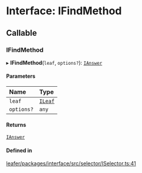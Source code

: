 # Interface: IFindMethod

## Callable

### IFindMethod

▸ **IFindMethod**(`leaf`, `options?`): [`IAnswer`](../modules.md#ianswer)

#### Parameters

| Name | Type |
| :------ | :------ |
| `leaf` | [`ILeaf`](ILeaf.md) |
| `options?` | `any` |

#### Returns

[`IAnswer`](../modules.md#ianswer)

#### Defined in

[leafer/packages/interface/src/selector/ISelector.ts:41](https://github.com/leaferjs/leafer/blob/8db572e/packages/interface/src/selector/ISelector.ts#L41)
